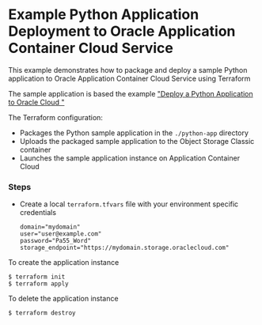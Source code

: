 Example Python Application Deployment to Oracle Application Container Cloud Service
===================================================================================

This example demonstrates how to package and deploy a sample Python application to Oracle Application Container Cloud Service using Terraform

The sample application is based the example ["Deploy a Python Application to Oracle Cloud
"](http://www.oracle.com/webfolder/technetwork/tutorials/obe/cloud/apaas/python/getting-started-python-accs/getting-started-python-accs.html)

The Terraform configuration:

- Packages the Python sample application in the `./python-app` directory
- Uploads the packaged sample application to the Object Storage Classic container
- Launches the sample application instance on Application Container Cloud

### Steps

- Create a local `terraform.tfvars` file with your environment specific credentials

  ```
  domain="mydomain"
  user="user@example.com"
  password="Pa55_Word"
  storage_endpoint="https://mydomain.storage.oraclecloud.com"
  ```

To create the application instance

```
$ terraform init
$ terraform apply
```

To delete the application instance

```
$ terraform destroy
```
